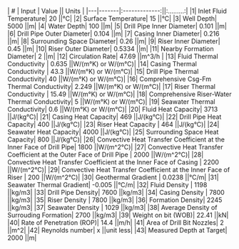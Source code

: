 | # | Input   |    Value    ||    Units      | 
|---|-------|:-------------:||:.........:|
|1| Inlet Fluid Temperature|  20  ||°C|
|2| Surface Temperature|  15  ||°C|
|3| Well Depth|  5000  ||m|
|4| Water Depth|  100  ||m|
|5| Drill Pipe Inner Diameter|  0.101  ||m|
|6| Drill Pipe Outer Diameter|  0.104  ||m|
|7| Casing Inner Diameter|  0.216  ||m|
|8| Surrounding Space Diameter|  0.26  ||m|
|9| Riser Inner Diameter|  0.45  ||m|
|10| Riser Outer Diameter|  0.5334  ||m|
|11| Nearby Formation Diameter|  2  ||m|
|12| Circulation Rate| 47.69  ||m^3/h |
|13| Fluid Thermal Conductivity |   0.635  ||W/(m°K) or W/(m°C)|
|14| Casing Thermal Conductivity |  43.3  ||W/(m°K) or W/(m°C)|
|15| Drill Pipe Thermal Conductivity|  40  ||W/(m°K) or W/(m°C)|
|16| Comprehensive Csg-Fm Thermal Conductivity|  2.249  ||W/(m°K) or W/(m°C)|
|17| Riser Thermal Conductivity |  15.49  ||W/(m°K) or W/(m°C)|
|18| Comprehensive Riser-Water Thermal Conductivity|  5  ||W/(m°K) or W/(m°C)|
|19| Seawater Thermal Conductivity|  0.6  ||W/(m°K) or W/(m°C)|
|20| Fluid Heat Capacity|  3713  ||J/(kg°C)|
|21| Casing Heat Capacity|  469  ||J/(kg°C)|
|22| Drill Pipe Heat Capacity|  400  ||J/(kg°C)| 
|23| Riser Heat Capacity |  464  ||J/(kg°C)|
|24| Seawater Heat Capacity|  4000  ||J/(kg°C)| 
|25| Surrounding Space Heat Capacity|  800  ||J/(kg°C)| 
|26| Convective Heat Transfer Coefficient at the Inner Face of Drill Pipe|  1800  ||W/(m^2°C)| 
|27| Convective Heat Transfer Coefficient at the Outer Face of Drill Pipe |  2000  ||W/(m^2°C)| 
|28| Convective Heat Transfer Coefficient at the Inner Face of Casing |  2200  ||W/(m^2°C)| 
|29| Convective Heat Transfer Coefficient at the Inner Face of Riser |  200  ||W/(m^2°C)| 
|30| Geothermal Gradient |  0.0238  ||°C/m|
|31| Seawater Thermal Gradient|  -0.005  ||°C/m| 
|32| Fluid Density |  1198  ||kg/m3|
|33| Drill Pipe Density|  7600  ||kg/m3| 
|34| Casing Density |  7800  ||kg/m3|
|35| Riser Density |  7800  ||kg/m3|
|36| Formation Density|  2245  ||kg/m3| 
|37| Seawater Density |  1029  ||kg/m3|
|38| Average Density of Surrouding Formation|  2700  ||kg/m3|
|39| Weight on bit (WOB)|  22.41  ||kN|
|40| Rate of Penetration (ROP)|  14.4  ||m/h|
|41| Area of Drill Bit Nozzles|  2  ||m^2|
|42| Reynolds number|  x  ||unit less|
|43| Measured Depth at Target|  2000  ||m|
